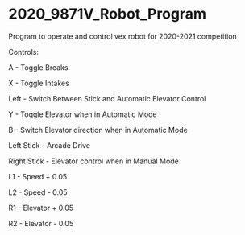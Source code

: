 # 2020_9871V_Robot_Program
Program to operate and control vex robot for 2020-2021 competition

<p>Controls:</p>
<p>A - Toggle Breaks</p>
<p>X - Toggle Intakes</p>
<p>Left - Switch Between Stick and Automatic Elevator Control</p>
<p>Y - Toggle Elevator when in Automatic Mode</p>
<p>B - Switch Elevator direction when in Automatic Mode</p>
<p>Left Stick - Arcade Drive</p>
<p>Right Stick - Elevator control when in Manual Mode</p>
<p>L1 - Speed + 0.05</p>
<p>L2 - Speed - 0.05</p>
<p>R1 - Elevator + 0.05</p>
<p>R2 - Elevator - 0.05</p>
